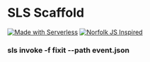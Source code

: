 # SLS Scaffold 


[![Made with Serverless](https://img.shields.io/badge/serverless-⚡-yellow.svg?style=flat-square)](https://serverless.io) [![Norfolk JS Inspired](https://img.shields.io/badge/NorfolkJS-inspired-f3df49.svg?style=flat-square)](https://norfolkjs.org)

### sls invoke -f fixit --path event.json


